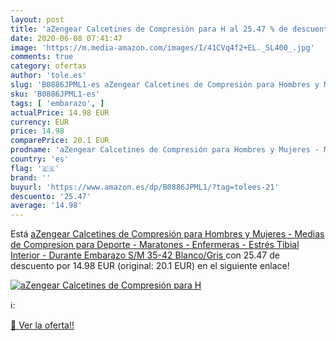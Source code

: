 ```yaml
---
layout: post
title: 'aZengear Calcetines de Compresión para H al 25.47 % de descuento'
date: 2020-06-08 07:41:47
image: 'https://m.media-amazon.com/images/I/41CVq4f2+EL._SL400_.jpg'
comments: true
category: ofertas
author: 'tole.es'
slug: 'B0886JPML1-es aZengear Calcetines de Compresión para Hombres y Mujeres -...'
sku: 'B0886JPML1-es'
tags: [ 'embarazo', ]
actualPrice: 14.98 EUR
currency: EUR
price: 14.98
comparePrice: 20.1 EUR
prodname: 'aZengear Calcetines de Compresión para Hombres y Mujeres - Medias de Compresion para Deporte - Maratones - Enfermeras - Estrés Tibial Interior - Durante Embarazo  S/M  35-42   Blanco/Gris '
country: 'es'
flag: '🇪🇸'
brand: ''
buyurl: 'https://www.amazon.es/dp/B0886JPML1/?tag=tolees-21'
descuento: '25.47'
average: '14.98'
---
```


Está [aZengear Calcetines de Compresión para Hombres y Mujeres - Medias de Compresion para Deporte - Maratones - Enfermeras - Estrés Tibial Interior - Durante Embarazo  S/M  35-42   Blanco/Gris ](https://www.amazon.es/dp/B0886JPML1/?tag=tolees-21) con 25.47 de descuento por 14.98 EUR (original: 20.1 EUR) en el siguiente enlace!

[![aZengear Calcetines de Compresión para H](https://m.media-amazon.com/images/I/41CVq4f2+EL._SL400_.jpg)](https://www.amazon.es/dp/B0886JPML1/?tag=tolees-21)

ℹ️:


[🛒 Ver la oferta!!](https://www.amazon.es/dp/B0886JPML1/?tag=tolees-21)
